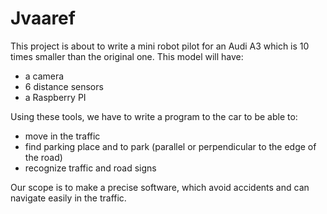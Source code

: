 # Jvaaref

This project is about to write a mini robot pilot for an Audi A3 which is 10 times smaller than the original one. This model will have:
*  a camera
*  6 distance sensors
*  a Raspberry PI

Using these tools, we have to write a program to the car to be able to:
*  move in the traffic
*  find parking place and to park (parallel or perpendicular to the edge of the road)
*  recognize traffic and road signs

Our scope is to make a precise software, which avoid accidents and can navigate easily in the traffic.
